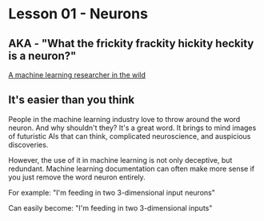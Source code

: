 # Lesson 01 - Neurons
## AKA - "What the frickity frackity hickity heckity is a neuron?"

[A machine learning researcher in the wild](http://i.imgur.com/HjwsRbM.png)

## It's easier than you think

People in the machine learning industry love to throw around the word neuron.
And why shouldn't they? It's a great word. It brings to mind images of futuristic AIs that can think,
complicated neuroscience, and auspicious discoveries.

However, the use of it in machine learning is not only deceptive, but redundant. Machine learning documentation can often make more sense if you just remove the word neuron entirely.

For example:
"I'm feeding in two 3-dimensional input neurons"

Can easily become:
"I'm feeding in two 3-dimensional inputs"
